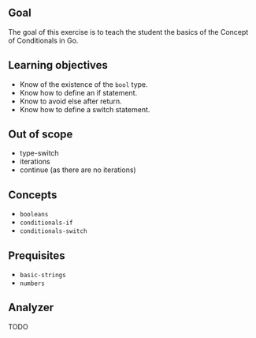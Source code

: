## Goal

The goal of this exercise is to teach the student the basics of the Concept of Conditionals in Go.

## Learning objectives

- Know of the existence of the `bool` type.
- Know how to define an if statement.
- Know to avoid else after return.
- Know how to define a switch statement.

## Out of scope

- type-switch
- iterations
- continue (as there are no iterations)

## Concepts

- `booleans`
- `conditionals-if`
- `conditionals-switch`


## Prequisites

- `basic-strings`
- `numbers`

## Analyzer

TODO
